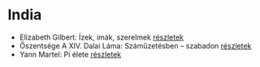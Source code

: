 # India

- Elizabeth Gilbert: Ízek, imák, szerelmek [részletek](_details/%7Bopf.creator%7D.md#id_802)
- Őszentsége A XIV. Dalai Láma: Száműzetésben – szabadon [részletek](_details/%7Bopf.creator%7D.md#id_610)
- Yann Martel: Pi élete [részletek](_details/%7Bopf.creator%7D.md#id_1458)